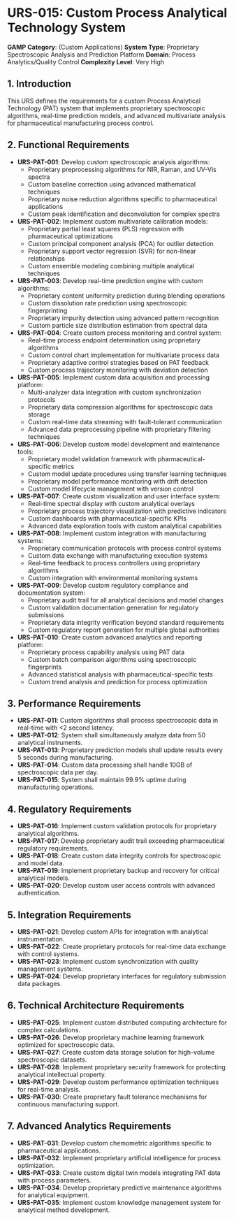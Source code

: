 # URS-015: Custom Process Analytical Technology System
**GAMP Category**: (Custom Applications)
**System Type**: Proprietary Spectroscopic Analysis and Prediction Platform
**Domain**: Process Analytics/Quality Control
**Complexity Level**: Very High

## 1. Introduction
This URS defines the requirements for a custom Process Analytical Technology (PAT) system that implements proprietary spectroscopic algorithms, real-time prediction models, and advanced multivariate analysis for pharmaceutical manufacturing process control.

## 2. Functional Requirements
- **URS-PAT-001**: Develop custom spectroscopic analysis algorithms:
  - Proprietary preprocessing algorithms for NIR, Raman, and UV-Vis spectra
  - Custom baseline correction using advanced mathematical techniques
  - Proprietary noise reduction algorithms specific to pharmaceutical applications
  - Custom peak identification and deconvolution for complex spectra
- **URS-PAT-002**: Implement custom multivariate calibration models:
  - Proprietary partial least squares (PLS) regression with pharmaceutical optimizations
  - Custom principal component analysis (PCA) for outlier detection
  - Proprietary support vector regression (SVR) for non-linear relationships
  - Custom ensemble modeling combining multiple analytical techniques
- **URS-PAT-003**: Develop real-time prediction engine with custom algorithms:
  - Proprietary content uniformity prediction during blending operations
  - Custom dissolution rate prediction using spectroscopic fingerprinting
  - Proprietary impurity detection using advanced pattern recognition
  - Custom particle size distribution estimation from spectral data
- **URS-PAT-004**: Create custom process monitoring and control system:
  - Real-time process endpoint determination using proprietary algorithms
  - Custom control chart implementation for multivariate process data
  - Proprietary adaptive control strategies based on PAT feedback
  - Custom process trajectory monitoring with deviation detection
- **URS-PAT-005**: Implement custom data acquisition and processing platform:
  - Multi-analyzer data integration with custom synchronization protocols
  - Proprietary data compression algorithms for spectroscopic data storage
  - Custom real-time data streaming with fault-tolerant communication
  - Advanced data preprocessing pipeline with proprietary filtering techniques
- **URS-PAT-006**: Develop custom model development and maintenance tools:
  - Proprietary model validation framework with pharmaceutical-specific metrics
  - Custom model update procedures using transfer learning techniques
  - Proprietary model performance monitoring with drift detection
  - Custom model lifecycle management with version control
- **URS-PAT-007**: Create custom visualization and user interface system:
  - Real-time spectral display with custom analytical overlays
  - Proprietary process trajectory visualization with predictive indicators
  - Custom dashboards with pharmaceutical-specific KPIs
  - Advanced data exploration tools with custom analytical capabilities
- **URS-PAT-008**: Implement custom integration with manufacturing systems:
  - Proprietary communication protocols with process control systems
  - Custom data exchange with manufacturing execution systems
  - Real-time feedback to process controllers using proprietary algorithms
  - Custom integration with environmental monitoring systems
- **URS-PAT-009**: Develop custom regulatory compliance and documentation system:
  - Proprietary audit trail for all analytical decisions and model changes
  - Custom validation documentation generation for regulatory submissions
  - Proprietary data integrity verification beyond standard requirements
  - Custom regulatory report generation for multiple global authorities
- **URS-PAT-010**: Create custom advanced analytics and reporting platform:
  - Proprietary process capability analysis using PAT data
  - Custom batch comparison algorithms using spectroscopic fingerprints
  - Advanced statistical analysis with pharmaceutical-specific tests
  - Custom trend analysis and prediction for process optimization

## 3. Performance Requirements
- **URS-PAT-011**: Custom algorithms shall process spectroscopic data in real-time with <2 second latency.
- **URS-PAT-012**: System shall simultaneously analyze data from 50 analytical instruments.
- **URS-PAT-013**: Proprietary prediction models shall update results every 5 seconds during manufacturing.
- **URS-PAT-014**: Custom data processing shall handle 10GB of spectroscopic data per day.
- **URS-PAT-015**: System shall maintain 99.9% uptime during manufacturing operations.

## 4. Regulatory Requirements
- **URS-PAT-016**: Implement custom validation protocols for proprietary analytical algorithms.
- **URS-PAT-017**: Develop proprietary audit trail exceeding pharmaceutical regulatory requirements.
- **URS-PAT-018**: Create custom data integrity controls for spectroscopic and model data.
- **URS-PAT-019**: Implement proprietary backup and recovery for critical analytical models.
- **URS-PAT-020**: Develop custom user access controls with advanced authentication.

## 5. Integration Requirements
- **URS-PAT-021**: Develop custom APIs for integration with analytical instrumentation.
- **URS-PAT-022**: Create proprietary protocols for real-time data exchange with control systems.
- **URS-PAT-023**: Implement custom synchronization with quality management systems.
- **URS-PAT-024**: Develop proprietary interfaces for regulatory submission data packages.

## 6. Technical Architecture Requirements
- **URS-PAT-025**: Implement custom distributed computing architecture for complex calculations.
- **URS-PAT-026**: Develop proprietary machine learning framework optimized for spectroscopic data.
- **URS-PAT-027**: Create custom data storage solution for high-volume spectroscopic datasets.
- **URS-PAT-028**: Implement proprietary security framework for protecting analytical intellectual property.
- **URS-PAT-029**: Develop custom performance optimization techniques for real-time analysis.
- **URS-PAT-030**: Create proprietary fault tolerance mechanisms for continuous manufacturing support.

## 7. Advanced Analytics Requirements
- **URS-PAT-031**: Develop custom chemometric algorithms specific to pharmaceutical applications.
- **URS-PAT-032**: Implement proprietary artificial intelligence for process optimization.
- **URS-PAT-033**: Create custom digital twin models integrating PAT data with process parameters.
- **URS-PAT-034**: Develop proprietary predictive maintenance algorithms for analytical equipment.
- **URS-PAT-035**: Implement custom knowledge management system for analytical method development.